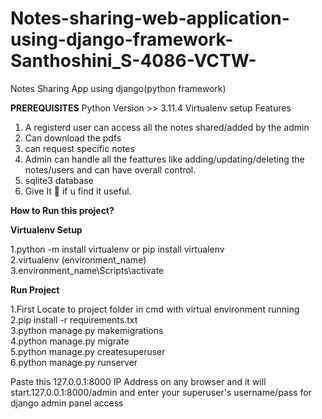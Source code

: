 # Notes-sharing-web-application-using-django-framework-Santhoshini_S-4086-VCTW-
Notes Sharing App using django(python framework)

**PREREQUISITES**
Python Version >> 3.11.4
Virtualenv setup
Features

1.  A registerd user can access all the notes shared/added by the admin
2.  Can download the pdfs
3.  can request specific notes
4.  Admin can handle all the feattures like adding/updating/deleting the notes/users and can have overall control.
5.  sqlite3 database
6.  Give It 🌟 if u find it useful.

**How to Run this project?**

**Virtualenv Setup**

1.python -m install virtualenv or pip install virtualenv  
2.virtualenv (environment_name)  
3.environment_name\Scripts\activate  

**Run Project**

1.First Locate to project folder in cmd with virtual environment running  
2.pip install -r requirements.txt  
3.python manage.py makemigrations  
4.python manage.py migrate  
5.python manage.py createsuperuser  
6.python manage.py runserver

Paste this 127.0.0.1:8000 IP Address on any browser and it will start.127.0.0.1:8000/admin and enter your superuser's username/pass for django admin panel access
